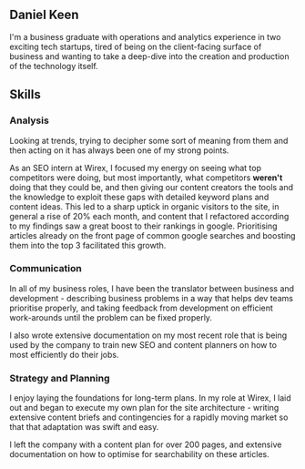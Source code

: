 ## Daniel Keen

I'm a business graduate with operations and analytics experience in two exciting tech startups, tired of being on the client-facing surface of business and wanting to take a deep-dive into the creation and production of the technology itself.

## Skills

### Analysis

Looking at trends, trying to decipher some sort of meaning from them and then acting on it has always been one of my strong points.

As an SEO intern at Wirex, I focused my energy on seeing what top competitors were doing, but most importantly, what competitors **weren't** doing that they could be, and then giving our content creators the tools and the knowledge to exploit these gaps with detailed keyword plans and content ideas. This led to a sharp uptick in organic visitors to the site, in general a rise of 20% each month, and content that I refactored according to my findings saw a great boost to their rankings in google. Prioritising articles already on the front page of common google searches and boosting them into the top 3 facilitated this growth.

### Communication

In all of my business roles, I have been the translator between business and development - describing business problems in a way that helps dev teams prioritise properly, and taking feedback from development on efficient work-arounds until the problem can be fixed properly.

I also wrote extensive documentation on my most recent role that is being used by the company to train new SEO and content planners on how to most efficiently do their jobs.

### Strategy and Planning

I enjoy laying the foundations for long-term plans. In my role at Wirex, I laid out and began to execute my own plan for the site architecture - writing extensive content briefs and contingencies for a rapidly moving market so that that adaptation was swift and easy.

I left the company with a content plan for over 200 pages, and extensive documentation on how to optimise for searchability on these articles.
